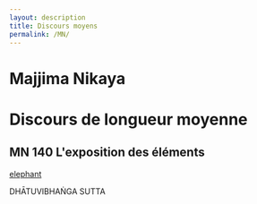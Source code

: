 ```yaml
---
layout: description
title: Discours moyens
permalink: /MN/
---
```




# Majjima Nikaya
# Discours de longueur moyenne



## MN 140 L'exposition des éléments

<audio ref='themeSong' src="MN140_-_Exposition_des_Elements.mp3" p>test</audio>

[elephant](/MN140_-_Exposition_des_Elements.mp3)


DHĀTUVIBHAṄGA SUTTA

